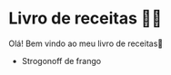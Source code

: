 # Livro de receitas :man_cook:

Olá! Bem vindo ao meu livro de receitas:book:

- Strogonoff de frango

